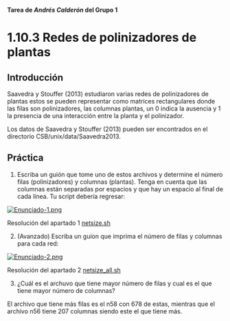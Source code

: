 **Tarea de _Andrés Calderón_ del Grupo 1**
# 1.10.3 Redes de polinizadores de plantas

## Introducción
Saavedra y Stouffer (2013) estudiaron varias redes de polinizadores de plantas estos se pueden representar como matrices rectangulares donde las filas son polinizadores, las columnas plantas, un 0 indica la ausencia y 1 la presencia de una interacción entre la planta y el polinizador.

Los datos de Saavedra y Stouffer (2013) pueden ser encontrados en el directorio
CSB/unix/data/Saavedra2013.

## Práctica
 1. Escriba un guión que tome uno de estos archivos y determine el número
filas (polinizadores) y columnas (plantas). Tenga en cuenta que las columnas están separadas por espacios y que hay un espacio al final de cada línea. Tu script debería regresar:

[![Enunciado-1.png](https://i.postimg.cc/65f6RMk9/Enunciado-1.png)](https://postimg.cc/GH91nx3N) 

Resolución del apartado 1 [netsize.sh](https://github.com/AndresCV14/Bioinfo_Ag1/blob/main/Tarea%201/netsize.sh)

2. (Avanzado) Escriba un guíon que imprima el número de filas y columnas para cada red:

[![Enunciado-2.png](https://i.postimg.cc/0NMqtnBK/Enunciado-2.png)](https://postimg.cc/QB3PCQsj)

Resolución del apartado 2 [netsize_all.sh](https://github.com/AndresCV14/Bioinfo_Ag1/blob/main/Tarea%201/netsize_all.sh)

3. ¿Cuál es el archuvo que tiene mayor número de filas y cual es el que tiene mayor número de columnas?

El archivo que tiene más filas es el n58 con 678 de estas, mientras que el archivo n56 tiene 207 columnas siendo este el que tiene más.
